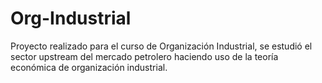 # Org-Industrial
 
Proyecto realizado para el curso de Organización Industrial, se estudió el sector upstream del mercado petrolero haciendo uso de la teoría económica de organización industrial. 
